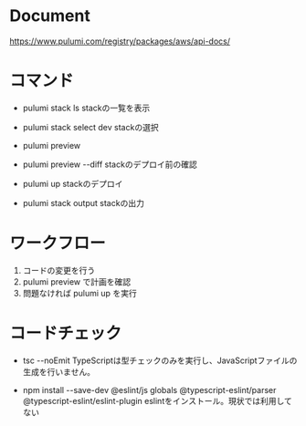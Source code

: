# Document
https://www.pulumi.com/registry/packages/aws/api-docs/

# コマンド
- pulumi stack ls
stackの一覧を表示

- pulumi stack select dev
stackの選択

- pulumi preview
- pulumi preview --diff
stackのデプロイ前の確認

- pulumi up
stackのデプロイ

- pulumi stack output
stackの出力

# ワークフロー
1. コードの変更を行う
2. pulumi preview で計画を確認
3. 問題なければ pulumi up を実行

# コードチェック
- tsc --noEmit
TypeScriptは型チェックのみを実行し、JavaScriptファイルの生成を行いません。

- npm install --save-dev @eslint/js globals @typescript-eslint/parser @typescript-eslint/eslint-plugin
eslintをインストール。現状では利用してない
